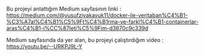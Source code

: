 Bu projeyi anlattığım Medium sayfasının linki : https://medium.com/@yusufziyakavuk11/docker-ile-veritaban%C4%B1-%C3%A7al%C4%B1%C5%9Ft%C4%B1rma-ve-farkl%C4%B1-containerlar-aras%C4%B1-i%CC%87leti%C5%9Fim-d3670c9c339d

Medium sayfasında da yer alan, bu projeyi çalıştırdığım video : https://youtu.be/--URKPJ9L-Y
